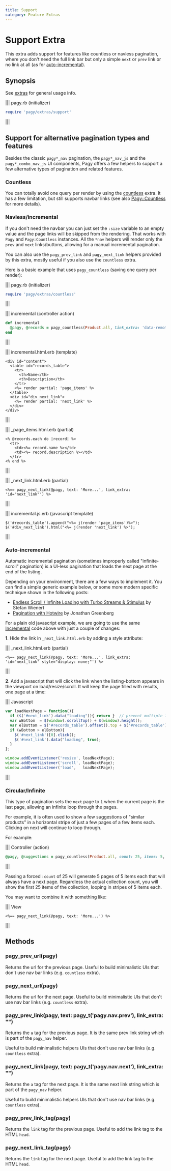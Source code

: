 ```yaml
---
title: Support
category: Feature Extras
---
```

# Support Extra

This extra adds support for features like countless or navless pagination, where you don't need the full link bar but only a simple `next` or `prev` link or no link at all (as for [auto-incremental](#auto-incremental)).

## Synopsis

See [extras](/docs/extras.md) for general usage info.

||| pagy.rb (initializer)
```ruby
require 'pagy/extras/support'
```
|||

## Support for alternative pagination types and features

Besides the classic `pagy*_nav` pagination, the `pagy*_nav_js` and the `pagy*_combo_nav_js` UI components, Pagy offers a few helpers to support a few alternative types of pagination and related features.

### Countless

You can totally avoid one query per render by using the [countless](countless.md) extra. It has a few limitation, but still supports navbar links (see also [Pagy::Countless](/docs/api/countless.md) for more details).

### Navless/incremental

If you don't need the navbar you can just set the `:size` variable to an empty value and the page links will be skipped from the rendering. That works with `Pagy` and `Pagy:Countless` instances. All the `*nav` helpers will render only the `prev` and `next` links/buttons, allowing for a manual incremental pagination.

You can also use the `pagy_prev_link` and `pagy_next_link` helpers provided by this extra, mostly useful if you also use the `countless` extra.

Here is a basic example that uses `pagy_countless` (saving one query per render): 

||| pagy.rb (initializer)
```ruby
require 'pagy/extras/countless'
```
|||

||| incremental (controller action)
```ruby
def incremental
  @pagy, @records = pagy_countless(Product.all, link_extra: 'data-remote="true"')
end
```
|||

||| incremental.html.erb (template)
```erb
<div id="content">
  <table id="records_table">
    <tr>
      <th>Name</th>
      <th>Description</th>
    </tr>
    <%= render partial: 'page_items' %>
  </table>
  <div id="div_next_link">
    <%= render partial: 'next_link' %>
  </div>
</div>
```
|||

||| _page_items.html.erb (partial)
```erb
<% @records.each do |record| %>
  <tr>
    <td><%= record.name %></td>
    <td><%= record.description %></td>
  </tr>
<% end %>
```
|||

||| _next_link.html.erb (partial)
```erb
<%== pagy_next_link(@pagy, text: 'More...', link_extra: 'id="next_link"') %>
```
|||

||| incremental.js.erb (javascript template)
```erb
$('#records_table').append("<%= j(render 'page_items')%>");
$('#div_next_link').html("<%= j(render 'next_link') %>");
```
|||

### Auto-incremental

Automatic incremental pagination (sometimes improperly called "infinite-scroll" pagination) is a UI-less pagination that loads the next page at the end of the listing.

Depending on your environment, there are a few ways to implement it. You can find a simple generic example below, or some more modern specific technique shown in the following posts:

- [Endless Scroll / Infinite Loading with Turbo Streams & Stimulus](https://www.stefanwienert.de/blog/2021/04/17/endless-scroll-with-turbo-streams/) by Stefan Wienert
- [Pagination with Hotwire](https://www.beflagrant.com/blog/pagination-with-hotwire) by Jonathan Greenberg

For a plain old javascript example, we are going to use the same [Incremental](#navlessincremental) code above with just a couple of changes:

**1**. Hide the link in `_next_link.html.erb` by adding a style attribute:

||| _next_link.html.erb (partial)
```erb
<%== pagy_next_link(@pagy, text: 'More...', link_extra: 'id="next_link" style="display: none;"') %>
```
|||

**2**. Add a javascript that will click the link when the listing-bottom appears in the viewport on load/resize/scroll. It will keep the page filled with results, one page at a time:

||| Javascript
```js
var loadNextPage = function(){
  if ($('#next_link').data("loading")){ return }  // prevent multiple loading
  var wBottom  = $(window).scrollTop() + $(window).height();
  var elBottom = $('#records_table').offset().top + $('#records_table').height();
  if (wBottom > elBottom){
    $('#next_link')[0].click();
    $('#next_link').data("loading", true);
  }
};

window.addEventListener('resize', loadNextPage);
window.addEventListener('scroll', loadNextPage);
window.addEventListener('load',   loadNextPage);
```
|||

### Circular/Infinite

This type of pagination sets the `next` page to `1` when the current page is the last page, allowing an infinite loop through the pages.

For example, it is often used to show a few suggestions of "similar products" in a horizontal stripe of just a few pages of a few items each. Clicking on next will continue to loop through.

For example:

||| Controller (action)
```ruby
@pagy, @suggestions = pagy_countless(Product.all, count: 25, items: 5, cycle: true)
```
|||

Passing a forced `:count` of 25 will generate 5 pages of 5 items each that will always have a next page. Regardless the actual collection count, you will show the first 25 items of the collection, looping in stripes of 5 items each.

You may want to combine it with something like:

||| View
```erb
<%== pagy_next_link(@pagy, text: 'More...') %>
```
|||

## Methods

### pagy_prev_url(pagy)

Returns the url for the previous page. Useful to build minimalistic UIs that don't use nav bar links (e.g. `countless` extra).

### pagy_next_url(pagy)

Returns the url for the next page. Useful to build minimalistic UIs that don't use nav bar links (e.g. `countless` extra).

### pagy_prev_link(pagy, text: pagy_t('pagy.nav.prev'), link_extra: "")

Returns the `a` tag for the previous page. It is the same prev link string which is part of the `pagy_nav` helper.

Useful to build minimalistic helpers UIs that don't use nav bar links (e.g. `countless` extra).

### pagy_next_link(pagy, text: pagy_t('pagy.nav.next'), link_extra: "")

Returns the `a` tag for the next page. It is the same next link string which is part of the `pagy_nav` helper.

Useful to build minimalistic helpers UIs that don't use nav bar links (e.g. `countless` extra).

### pagy_prev_link_tag(pagy)

Returns the `link` tag for the previous page. Useful to add the link tag to the HTML `head`.

### pagy_next_link_tag(pagy)

Returns the `link` tag for the next page. Useful to add the link tag to the HTML `head`.
